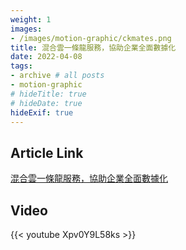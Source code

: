 ```yaml
---
weight: 1
images:
- /images/motion-graphic/ckmates.png
title: 混合雲一條龍服務，協助企業全面數據化
date: 2022-04-08
tags:
- archive # all posts
- motion-graphic
# hideTitle: true
# hideDate: true
hideExif: true
---
```


## Article Link

[混合雲一條龍服務，協助企業全面數據化](https://www.thenewslens.com/feature/ckmates/140625)

## Video

{{< youtube Xpv0Y9L58ks >}}
